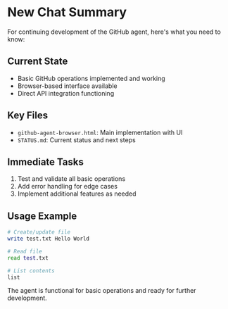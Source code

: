 # New Chat Summary

For continuing development of the GitHub agent, here's what you need to know:

## Current State
- Basic GitHub operations implemented and working
- Browser-based interface available
- Direct API integration functioning

## Key Files
- `github-agent-browser.html`: Main implementation with UI
- `STATUS.md`: Current status and next steps

## Immediate Tasks
1. Test and validate all basic operations
2. Add error handling for edge cases
3. Implement additional features as needed

## Usage Example
```bash
# Create/update file
write test.txt Hello World

# Read file
read test.txt

# List contents
list
```

The agent is functional for basic operations and ready for further development.